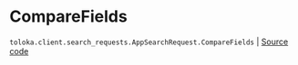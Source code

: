 # CompareFields
`toloka.client.search_requests.AppSearchRequest.CompareFields` | [Source code](https://github.com/Toloka/toloka-kit/blob/v0.1.25/src/client/search_requests.py#L1042)

